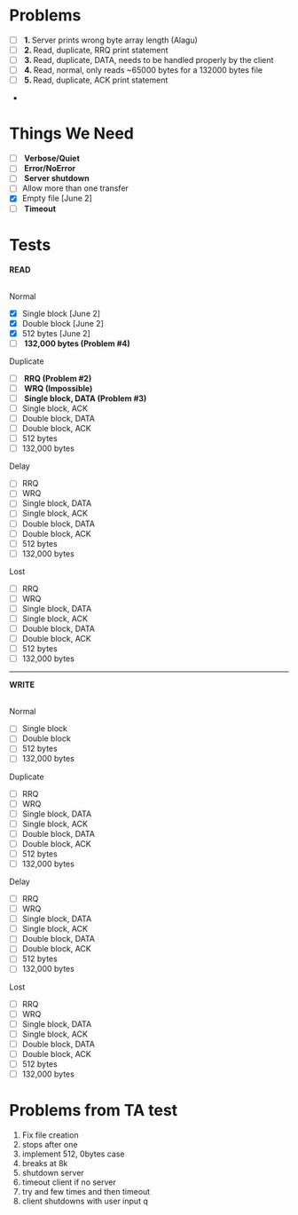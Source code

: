 # Problems
- [ ] <b> 1. </b> Server prints wrong byte array length (Alagu)
- [ ] <b> 2. </b> Read, duplicate, RRQ print statement
- [ ] <b> 3. </b> Read, duplicate, DATA, needs to be handled properly by the client
- [ ] <b> 4. </b> Read, normal, only reads ~65000 bytes for a 132000 bytes file
- [ ] <b> 5. </b> Read, duplicate, ACK print statement
- 
# Things We Need

- [ ] <b> Verbose/Quiet </b>
- [ ] <b> Error/NoError </b>
- [ ] <b> Server shutdown </b>
- [ ] Allow more than one transfer </b>
- [x] Empty file [June 2]
- [ ] <b> Timeout </b>

# Tests

<b> READ </b><br><br>

Normal <br>
- [x] Single block [June 2]
- [x] Double block [June 2]
- [x] 512 bytes [June 2]
- [ ] <b> 132,000 bytes (Problem #4) </b>

Duplicate <br>
- [ ] <b> RRQ (Problem #2) </b>
- [ ] <b> WRQ (Impossible) </b>
- [ ] <b> Single block, DATA (Problem #3) </b>
- [ ] Single block, ACK
- [ ] Double block, DATA
- [ ] Double block, ACK
- [ ] 512 bytes
- [ ] 132,000 bytes

Delay <br>
- [ ] RRQ
- [ ] WRQ
- [ ] Single block, DATA
- [ ] Single block, ACK
- [ ] Double block, DATA
- [ ] Double block, ACK
- [ ] 512 bytes
- [ ] 132,000 bytes

Lost <br>
- [ ] RRQ
- [ ] WRQ
- [ ] Single block, DATA
- [ ] Single block, ACK
- [ ] Double block, DATA
- [ ] Double block, ACK
- [ ] 512 bytes
- [ ] 132,000 bytes

<hr>

<b> WRITE </b><br><br>

Normal <br>
- [ ] Single block
- [ ] Double block
- [ ] 512 bytes
- [ ] 132,000 bytes

Duplicate <br>
- [ ] RRQ
- [ ] WRQ
- [ ] Single block, DATA
- [ ] Single block, ACK
- [ ] Double block, DATA
- [ ] Double block, ACK
- [ ] 512 bytes
- [ ] 132,000 bytes

Delay <br>
- [ ] RRQ
- [ ] WRQ
- [ ] Single block, DATA
- [ ] Single block, ACK
- [ ] Double block, DATA
- [ ] Double block, ACK
- [ ] 512 bytes
- [ ] 132,000 bytes

Lost <br>
- [ ] RRQ
- [ ] WRQ
- [ ] Single block, DATA
- [ ] Single block, ACK
- [ ] Double block, DATA
- [ ] Double block, ACK
- [ ] 512 bytes
- [ ] 132,000 bytes

# Problems from TA test

1. Fix file creation
2. stops after one
3. implement 512, 0bytes case
4. breaks at 8k
5. shutdown server
6. timeout client if no server
7. try and few times and then timeout
8. client shutdowns with user input q
